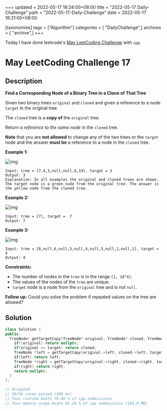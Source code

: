 +++
updated = 2022-05-17 18:24:00+08:00
title = "2022-05-17 Daily-Challenge"
path = "2022-05-17-Daily-Challenge"
date = 2022-05-17 18:21:00+08:00

[taxonomies]
tags = ["Algorithm"]
categories = [ "DailyChallenge",]
archives = [ "archive",]
+++

Today I have done leetcode's [May LeetCoding Challenge](https://leetcode.com/problems/find-a-corresponding-node-of-a-binary-tree-in-a-clone-of-that-tree/) with `cpp`.

<!-- more -->

# May LeetCoding Challenge 17

## Description

**Find a Corresponding Node of a Binary Tree in a Clone of That Tree**

Given two binary trees `original` and `cloned` and given a reference to a node `target` in the original tree.

The `cloned` tree is a **copy of** the `original` tree.

Return *a reference to the same node* in the `cloned` tree.

**Note** that you are **not allowed** to change any of the two trees or the `target` node and the answer **must be** a reference to a node in the `cloned` tree.

 

**Example 1:**

![img](https://assets.leetcode.com/uploads/2020/02/21/e1.png)

```
Input: tree = [7,4,3,null,null,6,19], target = 3
Output: 3
Explanation: In all examples the original and cloned trees are shown. The target node is a green node from the original tree. The answer is the yellow node from the cloned tree.
```

**Example 2:**

![img](https://assets.leetcode.com/uploads/2020/02/21/e2.png)

```
Input: tree = [7], target =  7
Output: 7
```

**Example 3:**

![img](https://assets.leetcode.com/uploads/2020/02/21/e3.png)

```
Input: tree = [8,null,6,null,5,null,4,null,3,null,2,null,1], target = 4
Output: 4
```

 

**Constraints:**

- The number of nodes in the `tree` is in the range `[1, 10^4]`.
- The values of the nodes of the `tree` are unique.
- `target` node is a node from the `original` tree and is not `null`.

 

**Follow up:** Could you solve the problem if repeated values on the tree are allowed?

## Solution

``` cpp
class Solution {
public:
  TreeNode* getTargetCopy(TreeNode* original, TreeNode* cloned, TreeNode* target) {
    if(!original) return nullptr;
    if(original == target) return cloned;
    TreeNode *left = getTargetCopy(original->left, cloned->left, target);
    if(left) return left;
    TreeNode *right = getTargetCopy(original->right, cloned->right, target);
    if(right) return right;
    return nullptr;
  }
};

// Accepted
// 56/56 cases passed (599 ms)
// Your runtime beats 70.48 % of cpp submissions
// Your memory usage beats 81.24 % of cpp submissions (163.8 MB)
```
